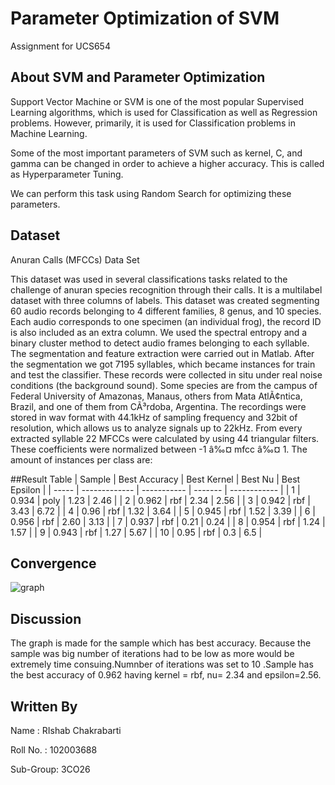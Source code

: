 # Parameter Optimization of SVM
Assignment for UCS654

## About SVM and Parameter Optimization

Support Vector Machine or SVM is one of the most popular Supervised Learning algorithms, which is used for Classification as well as Regression problems. However, primarily, it is used for Classification problems in Machine Learning.

Some of the most important parameters of SVM such as kernel, C, and gamma can be changed in order to achieve a higher accuracy. This is called as Hyperparameter Tuning. 

We can perform this task using Random Search for optimizing these parameters.

## Dataset
Anuran Calls (MFCCs) Data Set

This dataset was used in several classifications tasks related to the challenge of anuran species recognition through their calls. It is a multilabel dataset with three columns of labels. This dataset was created segmenting 60 audio records belonging to 4 different families, 8 genus, and 10 species. Each audio corresponds to one specimen (an individual frog), the record ID is also included as an extra column. We used the spectral entropy and a binary cluster method to detect audio frames belonging to each syllable. The segmentation and feature extraction were carried out in Matlab. After the segmentation we got 7195 syllables, which became instances for train and test the classifier. These records were collected in situ under real noise conditions (the background sound). Some species are from the campus of Federal University of Amazonas, Manaus, others from Mata AtlÃ¢ntica, Brazil, and one of them from CÃ³rdoba, Argentina. The recordings were stored in wav format with 44.1kHz of sampling frequency and 32bit of resolution, which allows us to analyze signals up to 22kHz. From every extracted syllable 22 MFCCs were calculated by using 44 triangular filters. These coefficients were normalized between -1 â‰¤ mfcc â‰¤ 1. The amount of instances per class are:

##Result Table
| Sample  | Best Accuracy | Best Kernel | Best Nu | Best Epsilon |
| -----   | ------------- | ----------- | ------- | ------------ |
| 1 | 0.934 | poly | 1.23 | 2.46 |
| 2 | 0.962 | rbf | 2.34 | 2.56 |
| 3 | 0.942 | rbf | 3.43 | 6.72 |
| 4 | 0.96 | rbf | 1.32 | 3.64 |
| 5 | 0.945 | rbf | 1.52 | 3.39 |
| 6 | 0.956 | rbf | 2.60 | 3.13 |
| 7 | 0.937 | rbf | 0.21 | 0.24 |
| 8 | 0.954 | rbf | 1.24 | 1.57 |
| 9 | 0.943 | rbf | 1.27 | 5.67 |
| 10 | 0.95 | rbf | 0.3 | 6.5 |

## Convergence
![graph](https://user-images.githubusercontent.com/73683708/233207173-945ebd99-1c48-4509-9847-7c32d05b3643.png)

## Discussion
The graph is made for the sample which has best accuracy. Because the sample was big number of iterations had to be low as more would be extremely time consuing.Numnber of iterations was set to 10 .Sample has the best accuracy of 0.962 having kernel = rbf, nu= 2.34 and epsilon=2.56.

## Written By
Name : RIshab Chakrabarti
  
Roll No. : 102003688

Sub-Group: 3CO26
















